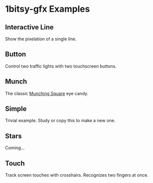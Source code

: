 # 1bitsy-gfx Examples

## Interactive Line

Show the pixelation of a single line.

## Button

Control two traffic lights with two touchscreen buttons.

## Munch

The classic [Munching Square](https://en.wikipedia.org/wiki/Munching_square) eye candy.

## Simple

Trivial example.  Study or copy this to make a new one.

## Stars

Coming...

## Touch

Track screen touches with crosshairs.  Recognizes two fingers at once.
